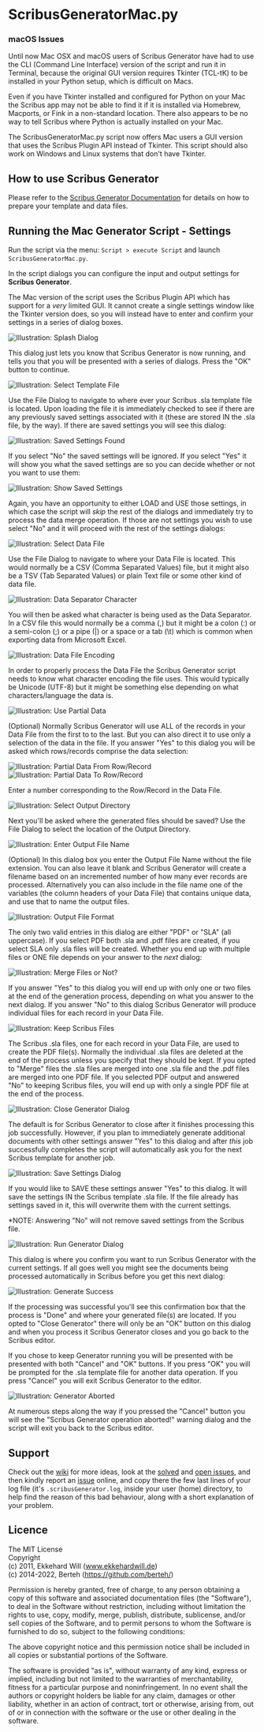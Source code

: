 ScribusGeneratorMac.py
======================

### macOS Issues

Until now Mac OSX and macOS users of Scribus Generator have had to use the CLI (Command Line Interface) version of the script and run it in Terminal, because the original GUI version requires Tkinter (TCL-tK) to be installed in your Python setup, which is difficult on Macs.

Even if you have Tkinter installed and configured for Python on your Mac the Scribus app may not be able to find it if it is installed via Homebrew, Macports, or Fink in a non-standard location.  There also appears to be no way to tell Scribus where Python is actually installed on your Mac.

The ScribusGeneratorMac.py script now offers Mac users a GUI version that uses the Scribus Plugin API instead of Tkinter. This script should also work on Windows and Linux systems that don't have Tkinter.

How to use Scribus Generator
------

Please refer to the [Scribus Generator Documentation](https://github.com/berteh/ScribusGenerator/wiki) for details on how to prepare your template and data files.

Running the Mac Generator Script - Settings
---------

Run the script via the menu: ``Script > execute Script`` and launch ``ScribusGeneratorMac.py``.

In the script dialogs you can configure the input and output settings for **Scribus Generator**.

The Mac version of the script uses the Scribus Plugin API which has support for a *very* limited GUI. It cannot create a single settings window like the Tkinter version does, so you will instead have to enter and confirm your settings in a series of dialog boxes.

![Illustration: Splash Dialog](01_Splash.png)

This dialog just lets you know that Scribus Generator is now running, and tells you that you will be presented with a series of dialogs.  Press the "OK" button to continue.

![Illustration: Select Template File](02_Select_Template.png)

Use the File Dialog to navigate to where ever your Scribus .sla template file is located.  Upon loading the file it is immediately checked to see if there are any previously saved settings associated with it (these are stored IN the .sla file, by the way). If there are saved settings you will see this dialog:

![Illustration: Saved Settings Found](03_Saved_Settings_Found.png)

If you select "No" the saved settings will be ignored. If you select "Yes" it will show you what the saved settings are so you can decide whether or not you want to use them:

![Illustration: Show Saved Settings](04_Saved_Settings.png)

Again, you have an opportunity to either LOAD and USE those settings, in which case the script will *skip* the rest of the dialogs and immediately try to process the data merge operation.  If those are not settings you wish to use select "No" and it will proceed with the rest of the settings dialogs:

![Illustration: Select Data File](05_Select_Data_File.png)

Use the File Dialog to navigate to where your Data File is located.  This would normally be a CSV (Comma Separated Values) file, but it might also be a TSV (Tab Separated Values) or plain Text file or some other kind of data file.

![Illustration: Data Separator Character](06_Data_Separator.png)

You will then be asked what character is being used as the Data Separator.  In a CSV file this would normally be a comma (,) but it might be a colon (:) or a semi-colon (;) or a pipe (|) or a space or a tab (\t) which is common when exporting data from Microsoft Excel.

![Illustration: Data File Encoding](07_Data_Encoding.png)

In order to properly process the Data File the Scribus Generator script needs to know what character encoding the file uses. This would typically be Unicode (UTF-8) but it might be something else depending on what characters/language the data is.

![Illustration: Use Partial Data](08_Partial_Data.png)

(Optional) Normally Scribus Generator will use ALL of the records in your Data File from the first to to the last. But you can also direct it to use only a selection of the data in the file. If you answer "Yes" to this dialog you will be asked which rows/records comprise the data selection:

![Illustration: Partial Data From Row/Record](09_Partial_Data_From.png)
![Illustration: Partial Data To Row/Record](10_Partial_Data_To.png)

Enter a number corresponding to the Row/Record in the Data File.

![Illustration: Select Output Directory](11_Select_Output_Dir.png)

Next you'll be asked where the generated files should be saved?  Use the File Dialog to select the location of the Output Directory.

![Illustration: Enter Output File Name](12_Output_File_Name.png)

(Optional) In this dialog box you enter the Output File Name without the file extension.  You can also leave it blank and Scribus Generator will create a filename based on an incremented number of how many ever records are processed.  Alternatively you can also include in the file name one of the variables (the column headers of your Data File) that contains unique data, and use that to name the output files.

![Illustration: Output File Format](13_File_Format.png)

The only two valid entries in this dialog are either "PDF" or "SLA" (all uppercase).  If you select PDF both .sla and .pdf files are created, if you select SLA only .sla files will be created. Whether you end up with multiple files or ONE file depends on your answer to the *next* dialog:

![Illustration: Merge Files or Not?](14_Merge_Files.png)

If you answer "Yes" to this dialog you will end up with only one or two files at the end of the generation process, depending on what you answer to the next dialog.  If you answer "No" to this dialog Scribus Generator will produce individual files for each record in your Data File.

![Illustration: Keep Scribus Files](15_Keep_Files.png)

The Scribus .sla files, one for each record in your Data File, are used to create the PDF file(s). Normally the individual .sla files are deleted at the end of the process unless you specify that they should be kept.  If you opted to "Merge" files the .sla files are merged into one .sla file and the .pdf files are merged into one PDF file.  If you selected PDF output and answered "No" to keeping Scribus files, you will end up with only a single PDF file at the end of the process.

![Illustration: Close Generator Dialog](16_Close_Generator.png)

The default is for Scribus Generator to close after it finishes processing this job successfully.  However, if you plan to immediately generate additional documents with other settings answer "Yes" to this dialog and after *this* job successfully completes the script will automatically ask you for the next Scribus template for another job.

![Illustration: Save Settings Dialog](17_Save_Settings.png)

If you would like to SAVE these settings answer "Yes" to this dialog. It will save the settings IN the Scribus template .sla file. If the file already has settings saved in it, this will overwrite them with the current settings.

*NOTE: Answering "No" will not remove saved settings from the Scribus file.

![Illustration: Run Generator Dialog](18_Generate.png)

This dialog is where you confirm you want to run Scribus Generator with the current settings.  If all goes well you might see the documents being processed automatically in Scribus before you get this next dialog:

![Illustration: Generate Success](19_Done.png)

If the processing was successful you'll see this confirmation box that the process is "Done" and where your generated file(s) are located.  If you opted to "Close Generator" there will only be an "OK" button on this dialog and when you process it Scribus Generator closes and you go back to the Scribus editor. 

If you chose to keep Generator running you will be presented with be presented with both "Cancel" and "OK" buttons. If you press "OK" you will be prompted for the .sla template file for another data operation.  If you press "Cancel" you will exit Scribus Generator to the editor.

![Illustration: Generator Aborted](20_Aborted.png)

At numerous steps along the way if you pressed the "Cancel" button you will see the "Scribus Generator operation aborted!" warning dialog and the script will exit you back to the Scribus editor.

Support
--------
Check out the [wiki](https://github.com/berteh/ScribusGenerator/wiki) for more ideas, look at the [solved](https://github.com/berteh/ScribusGenerator/issues?q=is%3Aissue+is%3Aclosed) and [open issues](https://github.com/berteh/ScribusGenerator/issues), and then kindly report an [issue](https://github.com/berteh/ScribusGenerator/issues) online, and copy there the few last lines of your log file (it's ```.scribusGenerator.log```, inside your user (home) directory, to help find the reason of this bad behaviour, along with a short explanation of your problem.


Licence
--------

The MIT License<br/>
Copyright <br/>
(c) 2011, Ekkehard Will (www.ekkehardwill.de)<br/>
(c) 2014-2022, Berteh (https://github.com/berteh/)

Permission is hereby granted, free of charge, to any person obtaining a copy of this software and associated documentation files (the "Software"), to deal in the Software without restriction, including without limitation the rights to use, copy, modify, merge, publish, distribute, sublicense, and/or sell copies of the Software, and to permit persons to whom the Software is furnished to do so, subject to the following conditions:

The above copyright notice and this permission notice shall be included in all copies or substantial portions of the Software.

The software is provided "as is", without warranty of any kind, express or implied, including but not limited to the warranties of merchantability, fitness for a particular purpose and noninfringement. In no event shall the authors or copyright holders be liable for any claim, damages or other liability, whether in an action of contract, tort or otherwise, arising from, out of or in connection with the software or the use or other dealing in the software.
